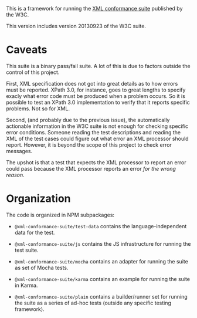 This is a framework for running the [XML conformance
suite](https://www.w3.org/XML/Test/) published by the W3C.

This version includes version 20130923 of the W3C suite.

Caveats
=======

This suite is a binary pass/fail suite. A lot of this is due to factors outside
the control of this project.

First, XML specification does not got into great details as to how errors must
be reported. XPath 3.0, for instance, goes to great lengths to specify exacly
what error code must be produced when a problem occurs. So it is possible to
test an XPath 3.0 implementation to verify that it reports specific
problems. Not so for XML.

Second, (and probably due to the previous issue), the automatically actionable
information in the W3C suite is not enough for checking specific error
conditions. Someone reading the test descriptions and reading the XML of the
test cases could figure out what error an XML processor should report. However,
it is beyond the scope of this project to check error messages.

The upshot is that a test that expects the XML processor to report an error
could pass because the XML processor reports an error *for the wrong reason*.

Organization
============

The code is organized in NPM subpackages:

* ``@xml-conformance-suite/test-data`` contains the language-independent data
  for the test.

* ``@xml-conformance-suite/js`` contains the JS infrastructure for running the
  test suite.

* ``@xml-conformance-suite/mocha`` contains an adapter for running the suite as
  set of Mocha tests.

* ``@xml-conformance-suite/karma`` contains an example for running the suite in
  Karma.

* ``@xml-conformance-suite/plain`` contains a builder/runner set for running the
  suite as a series of ad-hoc tests (outside any specific testing framework).
